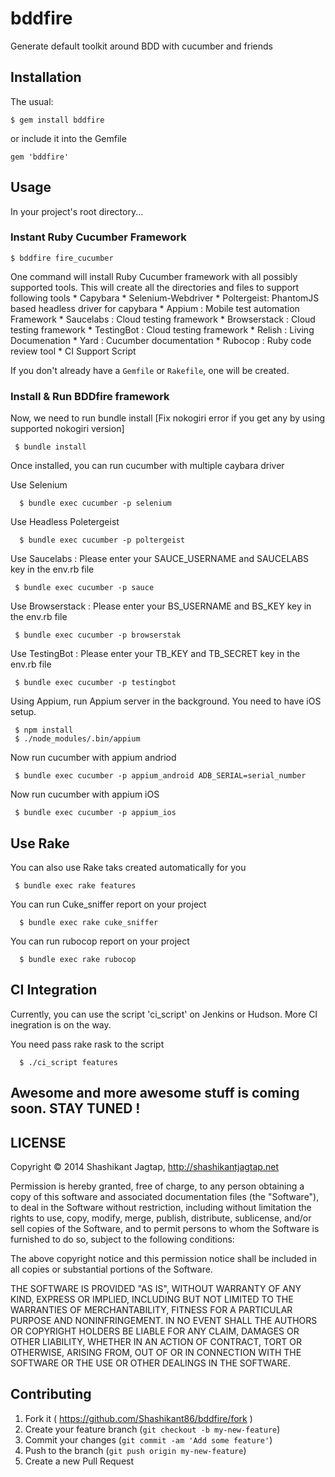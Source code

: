 # bddfire

Generate default toolkit around BDD with cucumber and friends
## Installation

The usual:

    $ gem install bddfire

or include it into the Gemfile

    gem 'bddfire'

## Usage

In your project's root directory...

### Instant Ruby Cucumber Framework

    $ bddfire fire_cucumber

One command will install Ruby Cucumber framework with all possibly supported tools. This will create all the directories and files to support following tools
        * Capybara
        * Selenium-Webdriver
        * Poltergeist: PhantomJS based headless driver for capybara
        * Appium : Mobile test automation Framework
        * Saucelabs : Cloud testing framework
        * Browserstack : Cloud testing framework
        * TestingBot : Cloud testing framework
        * Relish : Living Documenation
        * Yard : Cucumber documentation
        * Rubocop : Ruby code review tool
        * CI Support Script


If you don't already have a `Gemfile` or `Rakefile`, one will be created.


### Install & Run BDDfire framework

Now, we need to run bundle install [Fix nokogiri error if you get any by using supported nokogiri version]

     $ bundle install

Once installed, you can run cucumber with multiple caybara driver

 Use Selenium

      $ bundle exec cucumber -p selenium

 Use Headless Poletergeist

      $ bundle exec cucumber -p poltergeist

 Use Saucelabs : Please enter your SAUCE_USERNAME and SAUCELABS key in the env.rb file

     $ bundle exec cucumber -p sauce

Use Browserstack : Please enter your BS_USERNAME and BS_KEY key in the env.rb file

     $ bundle exec cucumber -p browserstak

Use TestingBot : Please enter your TB_KEY and TB_SECRET key in the env.rb file

     $ bundle exec cucumber -p testingbot

Using Appium, run Appium server in the background. You need to have iOS setup.

     $ npm install
     $ ./node_modules/.bin/appium

 Now run cucumber with appium andriod

     $ bundle exec cucumber -p appium_android ADB_SERIAL=serial_number

 Now run cucumber with appium iOS

     $ bundle exec cucumber -p appium_ios

## Use Rake

You can also use Rake taks created automatically for you

     $ bundle exec rake features

You can run Cuke_sniffer report on your project

      $ bundle exec rake cuke_sniffer

You can run rubocop report on your project

      $ bundle exec rake rubocop


## CI Integration

Currently, you can use the script 'ci_script' on Jenkins or Hudson. More CI inegration is on the way.

You need pass rake rask to the script

      $ ./ci_script features


## Awesome and more awesome stuff is coming soon. STAY TUNED !


## LICENSE

Copyright © 2014 Shashikant Jagtap, http://shashikantjagtap.net

Permission is hereby granted, free of charge, to any person obtaining
a copy of this software and associated documentation files (the
"Software"), to deal in the Software without restriction, including
without limitation the rights to use, copy, modify, merge, publish,
distribute, sublicense, and/or sell copies of the Software, and to
permit persons to whom the Software is furnished to do so, subject to
the following conditions:

The above copyright notice and this permission notice shall be
included in all copies or substantial portions of the Software.

THE SOFTWARE IS PROVIDED "AS IS", WITHOUT WARRANTY OF ANY KIND,
EXPRESS OR IMPLIED, INCLUDING BUT NOT LIMITED TO THE WARRANTIES OF
MERCHANTABILITY, FITNESS FOR A PARTICULAR PURPOSE AND
NONINFRINGEMENT. IN NO EVENT SHALL THE AUTHORS OR COPYRIGHT HOLDERS BE
LIABLE FOR ANY CLAIM, DAMAGES OR OTHER LIABILITY, WHETHER IN AN ACTION
OF CONTRACT, TORT OR OTHERWISE, ARISING FROM, OUT OF OR IN CONNECTION
WITH THE SOFTWARE OR THE USE OR OTHER DEALINGS IN THE SOFTWARE.

## Contributing

1. Fork it ( https://github.com/Shashikant86/bddfire/fork )
2. Create your feature branch (`git checkout -b my-new-feature`)
3. Commit your changes (`git commit -am 'Add some feature'`)
4. Push to the branch (`git push origin my-new-feature`)
5. Create a new Pull Request
